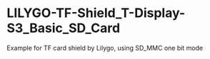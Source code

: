 # LILYGO-TF-Shield_T-Display-S3_Basic_SD_Card
Example for TF card shield by Lilygo, using SD_MMC one bit mode
